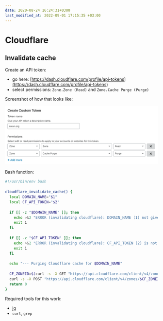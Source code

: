 ```yaml
---
date: 2020-08-24 16:24:31+0300
last_modified_at: 2022-09-01 17:15:35 +03:00
---
```


# Cloudflare

## Invalidate cache

Create an API token: 

- go here: [https://dash.cloudflare.com/profile/api-tokens](https://dash.cloudflare.com/profile/api-tokens)
- select permissions: `Zone.Zone (Read)` and `Zone.Cache Purge (Purge)`

Screenshot of how that looks like:

![Cloudflare permissions dialog](./assets/cloudflare-cache-purge-permissions.png)

Bash function:

```sh
#!/usr/bin/env bash

cloudflare_invalidate_cache() {
  local DOMAIN_NAME="$1"
  local CF_API_TOKEN="$2"

  if [[ -z "$DOMAIN_NAME" ]]; then
    echo >&2 "ERROR (invalidating cloudflare): DOMAIN_NAME (1) not given!"
    exit 1
  fi

  if [[ -z "$CF_API_TOKEN" ]]; then
    echo >&2 "ERROR (invalidating cloudflare): CF_API_TOKEN (2) is not set!"
    exit 1
  fi

  echo "--- Purging Cloudflare cache for $DOMAIN_NAME"
  
  CF_ZONEID=$(curl -s -X GET "https://api.cloudflare.com/client/v4/zones" -H "Authorization: Bearer $CF_API_TOKEN" -H "Content-Type: application/json" | jq -r '.result[] | "\(.id) \(.name)"' | grep "$DOMAIN_NAME" | cut -f1 -d" ")
  curl -s -X POST "https://api.cloudflare.com/client/v4/zones/$CF_ZONEID/purge_cache" -H "Authorization: Bearer $CF_API_TOKEN" -H "Content-Type: application/json" --data '{"purge_everything":true}' 1>/dev/null
  return 0
}
```

Required tools for this work:

- [jq](https://stedolan.github.io/jq/)
- `curl`, `grep`

